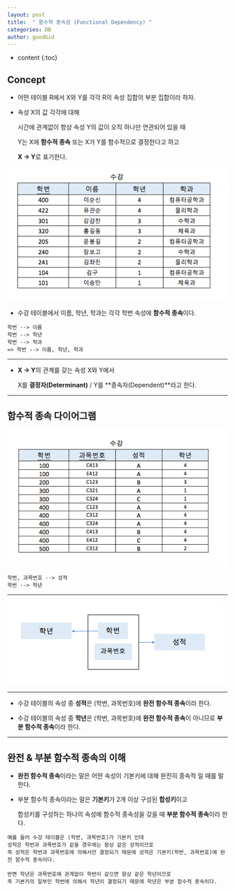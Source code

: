```yaml
---
layout: post
title:  " 함수적 종속성 (Functional Dependency) "
categories: DB
author: goodGid
---
```

* content
{:toc}

## Concept

* 어떤 테이블 R에서 X와 Y를 각각 R의 속성 집합의 부분 집합이라 하자.

* 속성 X의 값 각각에 대해 

  시간에 관계없이 항상 속성 Y의 값이 오직 하나만 연관되어 있을 때

  Y는 X에 **함수적 종속** 또는 X가 Y를 함수적으로 결정한다고 하고

  **X -> Y**로 표기한다.

![](/assets/img/posts/funcDepen_1.png)

* 수강 테이블에서 이름, 학년, 학과는 각각 학번 속성에 **함수적 종속**이다.

```
학번 --> 이름
학번 --> 학년
학번 --> 학과 
=> 학번 --> 이름, 학년, 학과
```

---

* **X -> Y**의 관계를 갖는 속성 X와 Y에서 

  X를 **결정자(Determinant)** / Y를 **종속자(Dependent)**라고 한다.

---

## 함수적 종속 다이어그램

![](/assets/img/posts/funcDepen_2.png)


```
학번, 과목번호 --> 성적
학번 --> 학년
```


---



![](/assets/img/posts/funcDepen_3.png)



---

* 수강 테이블의 속성 중 **성적**은 (학번, 과목번호)에 **완전 함수적 종속**이라 한다.

* 수강 테이블의 속성 중 **학년**은 (학번, 과목번호)에 **완전 함수적 종속**이 아니므로 **부분 함수적 종속**이라 한다.
 
 ---

## 완전 & 부분 함수적 종속의 이해

* **완전 함수적 종속**이라는 말은 어떤 속성이 기본키에 대해 완전히 종속적 일 때를 말한다.

* 부분 함수적 종속이라는 말은 **기본키**가 2개 이상 구성된 **합성키**이고

  합성키를 구성하는 하나의 속성에 함수적 종속성을 갖을 때 **부분 함수적 종속**이라 한다.


```
예를 들어 수강 테이블은 (학번, 과목번호)가 기본키 인데
성적은 학번과 과목번호가 같을 경우에는 항상 같은 성적이므로
즉 성적은 학번과 과목번호에 의해서만 결정되기 때문에 성적은 기본키(학번, 과목번호)에 완전 함수적 종속이다.

반면 학년은 과목번호에 관계없이 학번이 같으면 항상 같은 학년이므로
즉 기본키의 일부인 학번에 의해서 학년이 결정되기 때문에 학년은 부분 함수적 종속이다.
```

